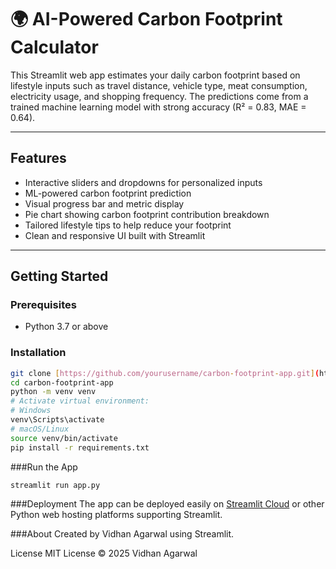 # 🌍 AI-Powered Carbon Footprint Calculator

This Streamlit web app estimates your daily carbon footprint based on lifestyle inputs such as travel distance, vehicle type, meat consumption, electricity usage, and shopping frequency. The predictions come from a trained machine learning model with strong accuracy (R² = 0.83, MAE = 0.64).

---

## Features

- Interactive sliders and dropdowns for personalized inputs  
- ML-powered carbon footprint prediction  
- Visual progress bar and metric display  
- Pie chart showing carbon footprint contribution breakdown  
- Tailored lifestyle tips to help reduce your footprint  
- Clean and responsive UI built with Streamlit  

---

## Getting Started

### Prerequisites

- Python 3.7 or above

### Installation

```bash
git clone [https://github.com/yourusername/carbon-footprint-app.git](https://github.com/Vidhan-Agarwal/carbon_footprint_calculator.git)
cd carbon-footprint-app
python -m venv venv
# Activate virtual environment:
# Windows
venv\Scripts\activate
# macOS/Linux
source venv/bin/activate
pip install -r requirements.txt
```

###Run the App

```bash
streamlit run app.py
```

###Deployment
The app can be deployed easily on [Streamlit Cloud](https://carbonfootprintcalculator-weewqlhqvvyxxp8wr5phbd.streamlit.app/) or other Python web hosting platforms supporting Streamlit.

###About
Created by Vidhan Agarwal using Streamlit.

License
MIT License © 2025 Vidhan Agarwal

